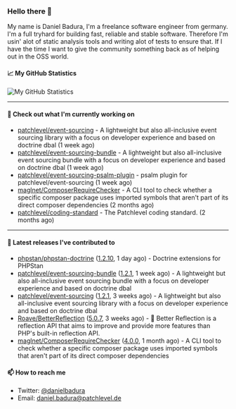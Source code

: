 ### Hello there 👋

My name is Daniel Badura, I'm a freelance software engineer from germany. I'm a full tryhard for building fast, reliable and stable software. 
Therefore I'm usin' alot of static analysis tools and writing alot of tests to ensure that. If I have the time I want to give the community something back as of helping out in the OSS world.

#### 📈 My GitHub Statistics

![My GitHub Statistics](https://github-readme-stats.vercel.app/api?username=DanielBadura&show_icons=true&count_private=true&hide_title=true)

---

#### 👷 Check out what I'm currently working on

- [patchlevel/event-sourcing](https://github.com/patchlevel/event-sourcing) - A lightweight but also all-inclusive event sourcing library with a focus on developer experience and based on doctrine dbal (1 week ago)
- [patchlevel/event-sourcing-bundle](https://github.com/patchlevel/event-sourcing-bundle) - A lightweight but also all-inclusive event sourcing bundle with a focus on developer experience and based on doctrine dbal (1 week ago)
- [patchlevel/event-sourcing-psalm-plugin](https://github.com/patchlevel/event-sourcing-psalm-plugin) - psalm plugin for patchlevel/event-sourcing (1 week ago)
- [maglnet/ComposerRequireChecker](https://github.com/maglnet/ComposerRequireChecker) - A CLI tool to check whether a specific composer package uses imported symbols that aren&#39;t part of its direct composer dependencies (2 months ago)
- [patchlevel/coding-standard](https://github.com/patchlevel/coding-standard) - The Patchlevel coding standard. (2 months ago)

---

#### 🔭 Latest releases I've contributed to

- [phpstan/phpstan-doctrine](https://github.com/phpstan/phpstan-doctrine) ([1.2.10](https://github.com/phpstan/phpstan-doctrine/releases/tag/1.2.10), 1 day ago) - Doctrine extensions for PHPStan
- [patchlevel/event-sourcing-bundle](https://github.com/patchlevel/event-sourcing-bundle) ([1.2.1](https://github.com/patchlevel/event-sourcing-bundle/releases/tag/1.2.1), 1 week ago) - A lightweight but also all-inclusive event sourcing bundle with a focus on developer experience and based on doctrine dbal
- [patchlevel/event-sourcing](https://github.com/patchlevel/event-sourcing) ([1.2.1](https://github.com/patchlevel/event-sourcing/releases/tag/1.2.1), 3 weeks ago) - A lightweight but also all-inclusive event sourcing library with a focus on developer experience and based on doctrine dbal
- [Roave/BetterReflection](https://github.com/Roave/BetterReflection) ([5.0.7](https://github.com/Roave/BetterReflection/releases/tag/5.0.7), 3 weeks ago) - :crystal_ball: Better Reflection is a reflection API that aims to improve and provide more features than PHP&#39;s built-in reflection API.
- [maglnet/ComposerRequireChecker](https://github.com/maglnet/ComposerRequireChecker) ([4.0.0](https://github.com/maglnet/ComposerRequireChecker/releases/tag/4.0.0), 1 month ago) - A CLI tool to check whether a specific composer package uses imported symbols that aren&#39;t part of its direct composer dependencies

#### 📫 How to reach me

- Twitter: [@danielbadura](https://twitter.com/danielbadura)
- Email: [daniel.badura@patchlevel.de](mailto:daniel.badura@patchlevel.de)
